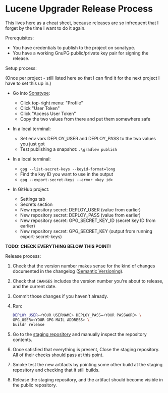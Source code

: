 Lucene Upgrader Release Process
===============================

This lives here as a cheat sheet, because releases are so infrequent that I
forget by the time I want to do it again.

Prerequisites:

* You have credentials to publish to the project on sonatype.
* You have a working GnuPG public/private key pair for signing the release.

Setup process:

(Once per project - still listed here so that I can find it for the next project
I have to set this up in.)

* Go into [Sonatype](https://s01.oss.sonatype.org/):
  * Click top-right menu: "Profile"
  * Click "User Token"
  * Click "Access User Token"
  * Copy the two values from there and put them somewhere safe
* In a local terminal:
  * Set env vars DEPLOY_USER and DEPLOY_PASS to the two values you just got
  * Test publishing a snapshot: `.\gradlew publish`

* In a local terminal:
    * `gpg --list-secret-keys --keyid-format=long`
    * Find the key ID you want to use in the output
    * `gpg --export-secret-keys --armor <key id>`

* In GitHub project:
  * Settings tab
  * Secrets section
  * New repository secret: DEPLOY_USER (value from earlier)
  * New repository secret: DEPLOY_PASS (value from earlier)
  * New repository secret: GPG_SECRET_KEY_ID (secret key ID from earlier)
  * New repository secret: GPG_SECRET_KEY (output from running export-secret-keys)

**TODO: CHECK EVERYTHING BELOW THIS POINT!**

Release process:

1. Check that the version number makes sense for the kind of changes documented
   in the changelog ([Semantic Versioning](https://semver.org/)).
2. Check that `CHANGES` includes the version number you're about to release,
   and the current date.
3. Commit those changes if you haven't already.
4. Run:

    ```sh
    DEPLOY_USER=<YOUR USERNAME> DEPLOY_PASS=<YOUR PASSWORD> \
    GPG_USER=<YOUR GPG MAIL ADDRESS> \
    buildr release
    ```

5. Go to the [staging repository](https://oss.sonatype.org/#stagingRepositories)
   and manually inspect the repository contents.
6. Once satisfied that everything is present, Close the staging repository.
   All of their checks should pass at this point.
7. Smoke test the new artifacts by pointing some other build at the staging
   repository and checking that it still builds.
8. Release the staging repository, and the artifact should become visible
   in the public repository.
